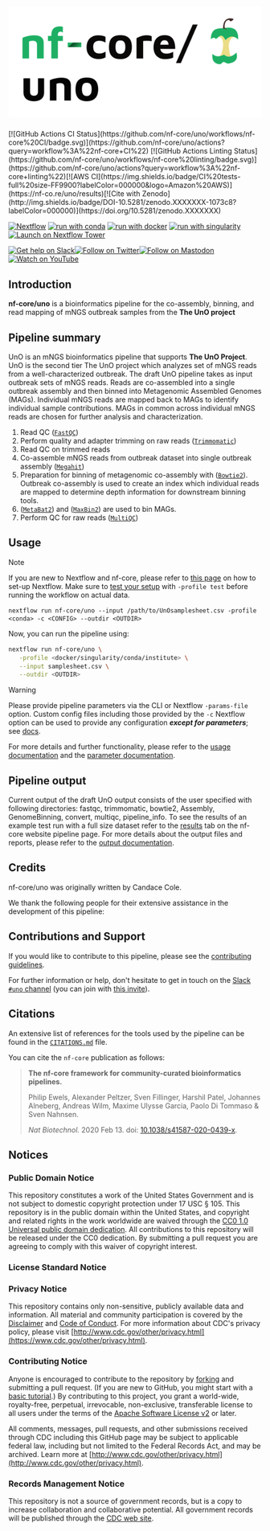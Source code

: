 <h1>
  <picture>
    <source media="(prefers-color-scheme: dark)" srcset="docs/images/nf-core-uno_logo_dark.png">
    <img alt="nf-core/uno" src="docs/images/nf-core-uno_logo_light.png">
  </picture>
</h1>
[![GitHub Actions CI Status](https://github.com/nf-core/uno/workflows/nf-core%20CI/badge.svg)](https://github.com/nf-core/uno/actions?query=workflow%3A%22nf-core+CI%22)
[![GitHub Actions Linting Status](https://github.com/nf-core/uno/workflows/nf-core%20linting/badge.svg)](https://github.com/nf-core/uno/actions?query=workflow%3A%22nf-core+linting%22)[![AWS CI](https://img.shields.io/badge/CI%20tests-full%20size-FF9900?labelColor=000000&logo=Amazon%20AWS)](https://nf-co.re/uno/results)[![Cite with Zenodo](http://img.shields.io/badge/DOI-10.5281/zenodo.XXXXXXX-1073c8?labelColor=000000)](https://doi.org/10.5281/zenodo.XXXXXXX)

[![Nextflow](https://img.shields.io/badge/nextflow%20DSL2-%E2%89%A523.04.0-23aa62.svg)](https://www.nextflow.io/)
[![run with conda](http://img.shields.io/badge/run%20with-conda-3EB049?labelColor=000000&logo=anaconda)](https://docs.conda.io/en/latest/)
[![run with docker](https://img.shields.io/badge/run%20with-docker-0db7ed?labelColor=000000&logo=docker)](https://www.docker.com/)
[![run with singularity](https://img.shields.io/badge/run%20with-singularity-1d355c.svg?labelColor=000000)](https://sylabs.io/docs/)
[![Launch on Nextflow Tower](https://img.shields.io/badge/Launch%20%F0%9F%9A%80-Nextflow%20Tower-%234256e7)](https://tower.nf/launch?pipeline=https://github.com/nf-core/uno)

[![Get help on Slack](http://img.shields.io/badge/slack-nf--core%20%23uno-4A154B?labelColor=000000&logo=slack)](https://nfcore.slack.com/channels/uno)[![Follow on Twitter](http://img.shields.io/badge/twitter-%40nf__core-1DA1F2?labelColor=000000&logo=twitter)](https://twitter.com/nf_core)[![Follow on Mastodon](https://img.shields.io/badge/mastodon-nf__core-6364ff?labelColor=FFFFFF&logo=mastodon)](https://mstdn.science/@nf_core)[![Watch on YouTube](http://img.shields.io/badge/youtube-nf--core-FF0000?labelColor=000000&logo=youtube)](https://www.youtube.com/c/nf-core)

## Introduction

**nf-core/uno** is a bioinformatics pipeline for the co-assembly, binning, and read mapping of mNGS outbreak samples from the **The UnO project** 

<!-- TODO nf-core:
   Complete this sentence with a 2-3 sentence summary of what types of data the pipeline ingests, a brief overview of the
   major pipeline sections and the types of output it produces. You're giving an overview to someone new
   to nf-core here, in 15-20 seconds. For an example, see https://github.com/nf-core/rnaseq/blob/master/README.md#introduction
-->
## Pipeline summary
UnO is an mNGS bioinformatics pipeline that supports **The UnO Project**. UnO is the second tier The UnO project which analyzes set of mNGS reads from a well-characterized outbreak. The draft UnO pipeline takes as input outbreak sets of mNGS reads. Reads are co-assembled into a single outbreak assembly and then binned into Metagenomic Assembled Genomes (MAGs). Individual mNGS reads are mapped back to MAGs to identify individual sample contributions. MAGs in common across individual mNGS reads are chosen for further analysis and characterization.   
<!-- TODO nf-core: Include a figure that guides the user through the major workflow steps. Many nf-core
     workflows use the "tube map" design for that. See https://nf-co.re/docs/contributing/design_guidelines#examples for examples.   -->
<!-- TODO nf-core: Fill in short bullet-pointed list of the default steps in the pipeline -->

1. Read QC ([`FastQC`](https://www.bioinformatics.babraham.ac.uk/projects/fastqc/))
2. Perform quality and adapter trimming on raw reads ([`Trimmomatic`](http://www.usadellab.org/cms/?page=trimmomatic))
3. Read QC on trimmed reads
4. Co-assemble mNGS reads from outbreak dataset into single outbreak assembly ([`Megahit`](https://github.com/voutcn/megahit))
5. Preparation for binning of metagenomic co-assembly with ([`Bowtie2`](http://bowtie-bio.sourceforge.net/bowtie2/index.shtml)). Outbreak co-assembly is used to create an index which individual reads are mapped to determine depth information for downstream binning tools. 
6. ([`MetaBat2`](https://bitbucket.org/berkeleylab/metabat/src/master/)) and ([`MaxBin2`](https://sourceforge.net/projects/maxbin2/)) are used to bin MAGs. 
6. Perform QC for raw reads ([`MultiQC`](http://multiqc.info/))

## Usage

> [!NOTE]
> If you are new to Nextflow and nf-core, please refer to [this page](https://nf-co.re/docs/usage/installation) on how to set-up Nextflow. Make sure to [test your setup](https://nf-co.re/docs/usage/introduction#how-to-run-a-pipeline) with `-profile test` before running the workflow on actual data.
```console
nextflow run nf-core/uno --input /path/to/UnOsamplesheet.csv -profile <conda> -c <CONFIG> --outdir <OUTDIR>
```
<!-- TODO nf-core: Describe the minimum required steps to execute the pipeline, e.g. how to prepare samplesheets.
     Explain what rows and columns represent. For instance (please edit as appropriate):

First, prepare a samplesheet with your input data that looks as follows:

`samplesheet.csv`:

```csv
sample,group,short_reads_1,short_reads_2,
SAMPLE1,UnO,/path/to/reads/SAMPLE1_1.fastq.gz,/path/to/reads/SAMPLE1_2.fastq.gz,
SAMPLE2,UnO,/path/to/reads/SAMPLE2_1.fastq.gz,/path/to/reads/SAMPLE2_2.fastq.gz,
SAMPLE3,UnO,/path/to/reads/SAMPLE3_1.fastq.gz,/path/to/reads/SAMPLE3_2.fastq.gz,
```

Each row represents a pair of fastq files (paired end).

-->

Now, you can run the pipeline using:

<!-- TODO nf-core: update the following command to include all required parameters for a minimal example -->

```bash
nextflow run nf-core/uno \
   -profile <docker/singularity/conda/institute> \
   --input samplesheet.csv \
   --outdir <OUTDIR>
```

> [!WARNING]
> Please provide pipeline parameters via the CLI or Nextflow `-params-file` option. Custom config files including those provided by the `-c` Nextflow option can be used to provide any configuration _**except for parameters**_;
> see [docs](https://nf-co.re/usage/configuration#custom-configuration-files).

For more details and further functionality, please refer to the [usage documentation](https://nf-co.re/uno/usage) and the [parameter documentation](https://nf-co.re/uno/parameters).

## Pipeline output

Current output of the draft UnO output consists of the user specified <OUTDIR> with following directories: fastqc, trimmomatic, bowtie2, Assembly, GenomeBinning, convert, multiqc, pipeline_info. 
To see the results of an example test run with a full size dataset refer to the [results](https://nf-co.re/uno/results) tab on the nf-core website pipeline page.
For more details about the output files and reports, please refer to the
[output documentation](https://github.com/uel3/nf-core-uno/wiki/Output).

## Credits

nf-core/uno was originally written by Candace Cole.

We thank the following people for their extensive assistance in the development of this pipeline:

<!-- TODO nf-core: If applicable, make list of people who have also contributed -->

## Contributions and Support

If you would like to contribute to this pipeline, please see the [contributing guidelines](.github/CONTRIBUTING.md).

For further information or help, don't hesitate to get in touch on the [Slack `#uno` channel](https://nfcore.slack.com/channels/uno) (you can join with [this invite](https://nf-co.re/join/slack)).

## Citations

<!-- TODO nf-core: Add citation for pipeline after first release. Uncomment lines below and update Zenodo doi and badge at the top of this file. -->
<!-- If you use nf-core/uno for your analysis, please cite it using the following doi: [10.5281/zenodo.XXXXXX](https://doi.org/10.5281/zenodo.XXXXXX) -->

<!-- TODO nf-core: Add bibliography of tools and data used in your pipeline -->

An extensive list of references for the tools used by the pipeline can be found in the [`CITATIONS.md`](CITATIONS.md) file.

You can cite the `nf-core` publication as follows:

> **The nf-core framework for community-curated bioinformatics pipelines.**
>
> Philip Ewels, Alexander Peltzer, Sven Fillinger, Harshil Patel, Johannes Alneberg, Andreas Wilm, Maxime Ulysse Garcia, Paolo Di Tommaso & Sven Nahnsen.
>
> _Nat Biotechnol._ 2020 Feb 13. doi: [10.1038/s41587-020-0439-x](https://dx.doi.org/10.1038/s41587-020-0439-x).
## Notices

### Public Domain Notice
This repository constitutes a work of the United States Government and is not
subject to domestic copyright protection under 17 USC § 105. This repository is in
the public domain within the United States, and copyright and related rights in
the work worldwide are waived through the [CC0 1.0 Universal public domain dedication](https://creativecommons.org/publicdomain/zero/1.0/).
All contributions to this repository will be released under the CC0 dedication. By
submitting a pull request you are agreeing to comply with this waiver of
copyright interest. 

### License Standard Notice

### Privacy Notice
This repository contains only non-sensitive, publicly available data and
information. All material and community participation is covered by the
[Disclaimer](https://github.com/CDCgov/template/blob/master/DISCLAIMER.md)
and [Code of Conduct](https://github.com/CDCgov/template/blob/master/code-of-conduct.md).
For more information about CDC's privacy policy, please visit [http://www.cdc.gov/other/privacy.html](https://www.cdc.gov/other/privacy.html).

### Contributing Notice
Anyone is encouraged to contribute to the repository by [forking](https://help.github.com/articles/fork-a-repo)
and submitting a pull request. (If you are new to GitHub, you might start with a
[basic tutorial](https://help.github.com/articles/set-up-git).) By contributing
to this project, you grant a world-wide, royalty-free, perpetual, irrevocable,
non-exclusive, transferable license to all users under the terms of the
[Apache Software License v2](http://www.apache.org/licenses/LICENSE-2.0.html) or
later.

All comments, messages, pull requests, and other submissions received through
CDC including this GitHub page may be subject to applicable federal law, including but not limited to the Federal Records Act, and may be archived. Learn more at [http://www.cdc.gov/other/privacy.html](http://www.cdc.gov/other/privacy.html).

### Records Management Notice
This repository is not a source of government records, but is a copy to increase
collaboration and collaborative potential. All government records will be
published through the [CDC web site](http://www.cdc.gov). 
